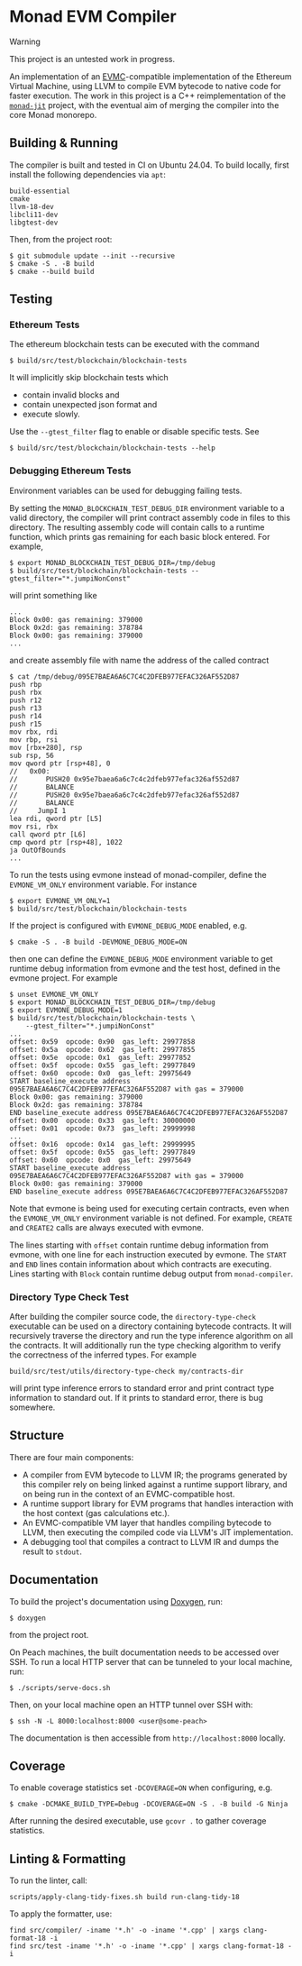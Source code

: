 # Monad EVM Compiler

> [!WARNING]  
> This project is an untested work in progress.

An implementation of an [EVMC][evmc]-compatible implementation of the Ethereum
Virtual Machine, using LLVM to compile EVM bytecode to native code for faster
execution. The work in this project is a C++ reimplementation of the
[`monad-jit`][jit] project, with the eventual aim of merging the compiler into
the core Monad monorepo.

## Building & Running

The compiler is built and tested in CI on Ubuntu 24.04. To build locally, first
install the following dependencies via `apt`:
```
build-essential
cmake
llvm-18-dev
libcli11-dev
libgtest-dev
```

Then, from the project root:
```console
$ git submodule update --init --recursive
$ cmake -S . -B build
$ cmake --build build
```

## Testing

### Ethereum Tests

The ethereum blockchain tests can be executed with the command
```
$ build/src/test/blockchain/blockchain-tests
```
It will implicitly skip blockchain tests which
* contain invalid blocks and
* contain unexpected json format and
* execute slowly.

Use the `--gtest_filter` flag to enable or disable specific tests. See
```
$ build/src/test/blockchain/blockchain-tests --help
```

### Debugging Ethereum Tests

Environment variables can be used for debugging failing tests.

By setting the `MONAD_BLOCKCHAIN_TEST_DEBUG_DIR` environment
variable to a valid directory, the compiler will print contract
assembly code in files to this directory. The resulting assembly
code will contain calls to a runtime function, which prints gas
remaining for each basic block entered. For example,
```
$ export MONAD_BLOCKCHAIN_TEST_DEBUG_DIR=/tmp/debug
$ build/src/test/blockchain/blockchain-tests --gtest_filter="*.jumpiNonConst"
```
will print something like
```
...
Block 0x00: gas remaining: 379000
Block 0x2d: gas remaining: 378784
Block 0x00: gas remaining: 379000
...
```
and create assembly file with name the address of the called contract
```
$ cat /tmp/debug/095E7BAEA6A6C7C4C2DFEB977EFAC326AF552D87
push rbp
push rbx
push r12
push r13
push r14
push r15
mov rbx, rdi
mov rbp, rsi
mov [rbx+280], rsp
sub rsp, 56
mov qword ptr [rsp+48], 0
//   0x00:
//       PUSH20 0x95e7baea6a6c7c4c2dfeb977efac326af552d87
//       BALANCE
//       PUSH20 0x95e7baea6a6c7c4c2dfeb977efac326af552d87
//       BALANCE
//     JumpI 1
lea rdi, qword ptr [L5]
mov rsi, rbx
call qword ptr [L6]
cmp qword ptr [rsp+48], 1022
ja OutOfBounds
...
```

To run the tests using evmone instead of monad-compiler, define
the `EVMONE_VM_ONLY` environment variable. For instance
```
$ export EVMONE_VM_ONLY=1
$ build/src/test/blockchain/blockchain-tests
```

If the project is configured with `EVMONE_DEBUG_MODE` enabled, e.g.
```
$ cmake -S . -B build -DEVMONE_DEBUG_MODE=ON
```
then one can define the `EVMONE_DEBUG_MODE` environment variable
to get runtime debug information from evmone and the test host,
defined in the evmone project. For example
```
$ unset EVMONE_VM_ONLY
$ export MONAD_BLOCKCHAIN_TEST_DEBUG_DIR=/tmp/debug
$ export EVMONE_DEBUG_MODE=1
$ build/src/test/blockchain/blockchain-tests \
    --gtest_filter="*.jumpiNonConst"
...
offset: 0x59  opcode: 0x90  gas_left: 29977858
offset: 0x5a  opcode: 0x62  gas_left: 29977855
offset: 0x5e  opcode: 0x1  gas_left: 29977852
offset: 0x5f  opcode: 0x55  gas_left: 29977849
offset: 0x60  opcode: 0x0  gas_left: 29975649
START baseline_execute address 095E7BAEA6A6C7C4C2DFEB977EFAC326AF552D87 with gas = 379000
Block 0x00: gas remaining: 379000
Block 0x2d: gas remaining: 378784
END baseline_execute address 095E7BAEA6A6C7C4C2DFEB977EFAC326AF552D87
offset: 0x00  opcode: 0x33  gas_left: 30000000
offset: 0x01  opcode: 0x73  gas_left: 29999998
...
offset: 0x16  opcode: 0x14  gas_left: 29999995
offset: 0x5f  opcode: 0x55  gas_left: 29977849
offset: 0x60  opcode: 0x0  gas_left: 29975649
START baseline_execute address 095E7BAEA6A6C7C4C2DFEB977EFAC326AF552D87 with gas = 379000
Block 0x00: gas remaining: 379000
END baseline_execute address 095E7BAEA6A6C7C4C2DFEB977EFAC326AF552D87
```

Note that evmone is being used for executing certain contracts, even when
the `EVMONE_VM_ONLY` environment variable is not defined. For example,
`CREATE` and `CREATE2` calls are always executed with evmone.

The lines starting with `offset` contain runtime debug information from
evmone, with one line for each instruction executed by evmone. The
`START` and `END` lines contain information about which contracts are
executing. Lines starting with `Block` contain runtime debug output
from `monad-compiler`.

### Directory Type Check Test

After building the compiler source code, the `directory-type-check` executable
can be used on a directory containing bytecode contracts. It will recursively
traverse the directory and run the type inference algorithm on all the
contracts. It will additionally run the type checking algorithm to verify the
correctness of the inferred types. For example
```console
build/src/test/utils/directory-type-check my/contracts-dir
```
will print type inference errors to standard error and print contract type
information to standard out. If it prints to standard error, there is bug
somewhere.

## Structure

There are four main components:
- A compiler from EVM bytecode to LLVM IR; the programs generated by this
  compiler rely on being linked against a runtime support library, and on being
  run in the context of an EVMC-compatible host.
- A runtime support library for EVM programs that handles interaction with the
  host context (gas calculations etc.).
- An EVMC-compatible VM layer that handles compiling bytecode to LLVM, then
  executing the compiled code via LLVM's JIT implementation.
- A debugging tool that compiles a contract to LLVM IR and dumps the result to
  `stdout`.

## Documentation

To build the project's documentation using [Doxygen][doxygen], run:
```console
$ doxygen
```
from the project root.

On Peach machines, the built documentation needs to be accessed over SSH. To run
a local HTTP server that can be tunneled to your local machine, run:
```console
$ ./scripts/serve-docs.sh
```

Then, on your local machine open an HTTP tunnel over SSH with:
```console
$ ssh -N -L 8000:localhost:8000 <user@some-peach>
```

The documentation is then accessible from `http://localhost:8000` locally.

[doxygen]: https://www.doxygen.nl/
[evmc]: https://github.com/ethereum/evmc
[jit]: https://github.com/monad-crypto/monad-jit
[hunter]: https://github.com/ethereum/evmc/pull/169

## Coverage
To enable coverage statistics set `-DCOVERAGE=ON` when configuring, e.g.
```console
$ cmake -DCMAKE_BUILD_TYPE=Debug -DCOVERAGE=ON -S . -B build -G Ninja
```
After running the desired executable, use `gcovr .` to gather coverage statistics.

## Linting & Formatting

To run the linter, call:
```console
scripts/apply-clang-tidy-fixes.sh build run-clang-tidy-18
```

To apply the formatter, use:
```console
find src/compiler/ -iname '*.h' -o -iname '*.cpp' | xargs clang-format-18 -i
find src/test -iname '*.h' -o -iname '*.cpp' | xargs clang-format-18 -i
```
